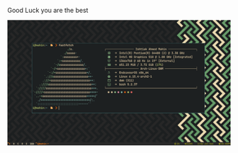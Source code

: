 Good Luck you are the best 

![image alt](https://github.com/IAmahin/dwm-gruvbox/blob/main/alacritty_full.png)
